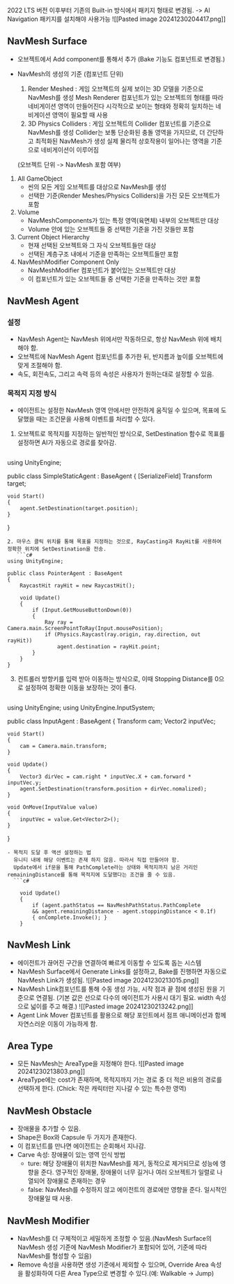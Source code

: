 2022 LTS 버전 이후부터 기존의 Built-in 방식에서 패키지 형태로 변경됨. -> AI Navigation 패키지를 설치해야 사용가능
![[Pasted image 20241230204417.png]]

## NavMesh Surface
- 오브젝트에서 Add component를 통해서 추가 (Bake 기능도 컴포넌트로 변경됨.)
- NavMesh의 생성의 기준
	(컴포넌트 단위)
  1. Render Meshed : 
     게임 오브젝트의 실제 보이는 3D 모델을 기준으로 NavMesh를 생성
     Mesh Renderer 컴포넌트가 있는 오브젝트의 형태를 따라 네비게이션 영역이 만들어진다
     시각적으로 보이는 형태와 정확히 일치하는 네비게이션 영역이 필요할 때 사용
  2.  3D Physics Colliders :
     게임 오브젝트의 Collider 컴포넌트를 기준으로 NavMesh를 생성
     Collider는 보통 단순화된 충돌 영역을 가지므로, 더 간단하고 최적화된 NavMesh가 생성
     실제 물리적 상호작용이 일어나는 영역을 기준으로 네비게이션이 이루어짐
	
	(오브젝트 단위 -> NavMesh 포함 여부)
1. All GameObject
    - 씬의 모든 게임 오브젝트를 대상으로 NavMesh를 생성
    - 선택한 기준(Render Meshes/Physics Colliders)을 가진 모든 오브젝트가 포함
2. Volume
    - NavMeshComponents가 있는 특정 영역(육면체) 내부의 오브젝트만 대상
    - Volume 안에 있는 오브젝트들 중 선택한 기준을 가진 것들만 포함
3. Current Object Hierarchy
    - 현재 선택된 오브젝트와 그 자식 오브젝트들만 대상
    - 선택된 계층구조 내에서 기준을 만족하는 오브젝트들만 포함
4. NavMeshModifier Component Only
    - NavMeshModifier 컴포넌트가 붙어있는 오브젝트만 대상
    - 이 컴포넌트가 있는 오브젝트들 중 선택한 기준을 만족하는 것만 포함


## NavMesh Agent 
### 설정
- NavMesh Agent는 NavMesh 위에서만 작동하므로, 항상 NavMesh 위에 배치해야 함.
- 오브젝트에 NavMesh Agent 컴포넌트를 추가한 뒤, 반지름과 높이를 오브젝트에 맞게 조절해야 함.
- 속도, 회전속도, 그리고 속력 등의 속성은 사용자가 원하는대로 설정할 수 있음.


### 목적지 지정 방식
- 에이전트는 설정한 NavMesh 영역 안에서만 안전하게 움직일 수 있으며, 목표에 도달했을 때는 조건문을 사용해 이벤트를 처리할 수 있다.
1. 오브젝트로 목적지를 지정하는 일반적인 방식으로, SetDestination 함수로 목표를 설정하면 AI가 자동으로 경로를 찾아감.
   ```c#
using UnityEngine;

public class SimpleStaticAgent : BaseAgent
{
	[SerializeField]
    Transform target;

	void Start()
	{
		agent.SetDestination(target.position);
	}
}
```
2. 마우스 클릭 위치를 통해 목표를 지정하는 것으로, RayCasting과 RayHit를 사용하여 정확한 위치에 SetDestination을 전송.
   ```c#
using UnityEngine;

public class PointerAgent : BaseAgent
{
	RaycastHit rayHit = new RaycastHit();
	
	void Update()
	{
		if (Input.GetMouseButtonDown(0))
		{
			Ray ray = Camera.main.ScreenPointToRay(Input.mousePosition);
			if (Physics.Raycast(ray.origin, ray.direction, out rayHit))
				agent.destination = rayHit.point;
		}
	}
}
```
3. 컨트롤러 방향키를 입력 받아 이동하는 방식으로, 이때 Stopping Distance를 0으로 설정하여 정확한 이동을 보장하는 것이 좋다.
      ```c#
using UnityEngine;
using UnityEngine.InputSystem;

public class InputAgent : BaseAgent
{
	Transform cam;
	Vector2 inputVec;
	
	void Start()
	{
		cam = Camera.main.transform;
	}
	
	void Update()
	{
		Vector3 dirVec = cam.right * inputVec.X + cam.forward * inputVec.y;
		agent.SetDestination(transform.position + dirVec.nomalized);
	}
	
	void OnMove(InputValue value)
	{
		inputVec = value.Get<Vector2>();
	}
}
```
- 목적지 도달 후 액션 설정하는 법
  유니티 내에 해당 이벤트는 존재 하지 않음. 따라서 직접 만들어야 함.
  Update에서 if문을 통해 PathComplete라는 상태와 목적지까지 남은 거리인 remainingDistance를 통해 목적지에 도달했다는 조건을 줄 수 있음.
  ```c#

	void Update()
	{
		if (agent.pathStatus == NavMeshPathStatus.PathComplete
		&& agent.remainingDistance - agent.stoppingDistance < 0.1f)
		{ onComplete.Invoke(); }
	}

```


## NavMesh Link
- 에이전트가 끊어진 구간을 연결하여 빠르게 이동할 수 있도록 돕는 시스템
- NavMesh Surface에서 Generate Links를 설정하고, Bake를 진행하면 자동으로 NavMesh Link가 생성됨.
  ![[Pasted image 20241230213015.png]]
- NavMesh Link컴포넌트를 통해 수동 생성 가능, 시작 점과 끝 점에 생성된 원을 기준으로 연결됨.
  (기본 값은 선으로 다수의 에이전트가 사용시 대기 필요. width 속성으로 넓이를 주고 해결.)
  ![[Pasted image 20241230213242.png]]
- Agent Link Mover 컴포넌트를 활용으로 해당 포인트에서 점프 애니메이션과 함께 자연스러운 이동이 가능하게 함.


## Area Type
- 모든 NavMesh는 AreaType을 지정해야 한다. 
  ![[Pasted image 20241230213803.png]]
- AreaType에는 cost가 존재하며, 목적지까지 가는 경로 중 더 적은 비용의 경로를 선택하게 한다.
  (Chick: 작은 캐릭터만 지나갈 수 있는 특수한 영역)


## NavMesh Obstacle
- 장애물을 추가할 수 있음.
- Shape은 Box와 Capsule 두 가지가 존재한다.
- 이 컴포넌트를 만나면 에이전트는 순회해서 지나감.
- Carve 속성:  장애물이 있는 영역 인식 방법
  - ture: 
    해당 장애물이 위치한 NavMesh를 제거, 동적으로 제거되므로 성능에 영향을 준다.
    영구적인 장애물, 장애물이 너무 길거나 여러 오브젝트가 일렬로 나열되어 장애물로 존재하는 경우
  - false: 
    NavMesh를 수정하지 않고 에이전트의 경로에만 영향을 준다. 일시적인 장애물일 때 사용.


## NavMesh Modifier
- NavMesh를 더 구체적이고 세밀하게 조정할 수 있음.(NavMesh Surface의 NavMesh 생성 기준에 NavMesh Modifier가 포함되어 있어, 기준에 따라 NavMesh를 형성할 수 있음)
- Remove 속성을 사용하면 생성 기준에서 제외할 수 있으며, Override Area 속성을 활성화하여 다른 Area Type으로 변경할 수 있다.(예: Walkable -> Jump)